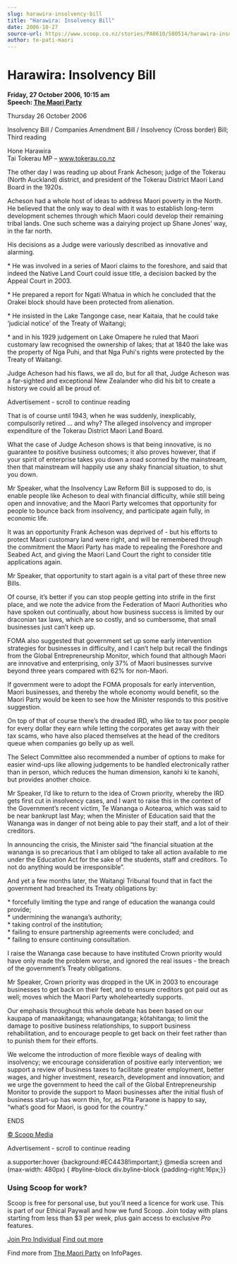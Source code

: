 ```yaml
---
slug: harawira-insolvency-bill
title: "Harawira: Insolvency Bill"
date: 2006-10-27
source-url: https://www.scoop.co.nz/stories/PA0610/S00514/harawira-insolvency-bill.htm
author: te-pati-maori
---
```

Harawira: Insolvency Bill
=========================

**Friday, 27 October 2006, 10:15 am**  
**Speech: [The Maori Party](https://info.scoop.co.nz/The_Maori_Party)**

Thursday 26 October 2006

Insolvency Bill / Companies Amendment Bill / Insolvency (Cross border) Bill; Third reading

Hone Harawira  
Tai Tokerau MP – www.tokerau.co.nz

The other day I was reading up about Frank Acheson; judge of the Tokerau (North Auckland) district, and president of the Tokerau District Maori Land Board in the 1920s.

Acheson had a whole host of ideas to address Maori poverty in the North. He believed that the only way to deal with it was to establish long-term development schemes through which Maori could develop their remaining tribal lands. One such scheme was a dairying project up Shane Jones’ way, in the far north.

His decisions as a Judge were variously described as innovative and alarming.

\* He was involved in a series of Maori claims to the foreshore, and said that indeed the Native Land Court could issue title, a decision backed by the Appeal Court in 2003.

\* He prepared a report for Ngati Whatua in which he concluded that the Orakei block should have been protected from alienation.

\* He insisted in the Lake Tangonge case, near Kaitaia, that he could take ‘judicial notice’ of the Treaty of Waitangi;

\* and in his 1929 judgement on Lake Omapere he ruled that Maori customary law recognised the ownership of lakes; that at 1840 the lake was the property of Nga Puhi, and that Nga Puhi's rights were protected by the Treaty of Waitangi.

Judge Acheson had his flaws, we all do, but for all that, Judge Acheson was a far-sighted and exceptional New Zealander who did his bit to create a history we could all be proud of.

Advertisement - scroll to continue reading





That is of course until 1943, when he was suddenly, inexplicably, compulsorily retired … and why? The alleged insolvency and improper expenditure of the Tokerau District Maori Land Board.

What the case of Judge Acheson shows is that being innovative, is no guarantee to positive business outcomes; it also proves however, that if your spirit of enterprise takes you down a road scorned by the mainstream, then that mainstream will happily use any shaky financial situation, to shut you down.

Mr Speaker, what the Insolvency Law Reform Bill is supposed to do, is enable people like Acheson to deal with financial difficulty, while still being open and innovative; and the Maori Party welcomes that opportunity for people to bounce back from insolvency, and participate again fully, in economic life.

It was an opportunity Frank Acheson was deprived of - but his efforts to protect Maori customary land were right, and will be remembered through the commitment the Maori Party has made to repealing the Foreshore and Seabed Act, and giving the Maori Land Court the right to consider title applications again.

Mr Speaker, that opportunity to start again is a vital part of these three new Bills.

Of course, it’s better if you can stop people getting into strife in the first place, and we note the advice from the Federation of Maori Authorities who have spoken out continually, about how business success is limited by our draconian tax laws, which are so costly, and so cumbersome, that small businesses just can’t keep up.

FOMA also suggested that government set up some early intervention strategies for businesses in difficulty, and I can’t help but recall the findings from the Global Entrepreneurship Monitor, which found that although Maori are innovative and enterprising, only 37% of Maori businesses survive beyond three years compared with 62% for non-Maori.

If government were to adopt the FOMA proposals for early intervention, Maori businesses, and thereby the whole economy would benefit, so the Maori Party would be keen to see how the Minister responds to this positive suggestion.

On top of that of course there’s the dreaded IRD, who like to tax poor people for every dollar they earn while letting the corporates get away with their tax scams, who have also placed themselves at the head of the creditors queue when companies go belly up as well.

The Select Committee also recommended a number of options to make for easier wind-ups like allowing judgements to be handled electronically rather than in person, which reduces the human dimension, kanohi ki te kanohi, but provides another choice.

Mr Speaker, I’d like to return to the idea of Crown priority, whereby the IRD gets first cut in insolvency cases, and I want to raise this in the context of the Government’s recent victim, Te Wananga o Aotearoa, which was said to be near bankrupt last May; when the Minister of Education said that the Wananga was in danger of not being able to pay their staff, and a lot of their creditors.

In announcing the crisis, the Minister said “the financial situation at the wananga is so precarious that I am obliged to take all action available to me under the Education Act for the sake of the students, staff and creditors. To not do anything would be irresponsible”.

And yet a few months later, the Waitangi Tribunal found that in fact the government had breached its Treaty obligations by:

\* forcefully limiting the type and range of education the wananga could provide;  
\* undermining the wananga’s authority;  
\* taking control of the institution;  
\* failing to ensure partnership agreements were concluded; and  
\* failing to ensure continuing consultation.

I raise the Wananga case because to have instituted Crown priority would have only made the problem worse, and ignored the real issues - the breach of the government’s Treaty obligations.

Mr Speaker, Crown priority was dropped in the UK in 2003 to encourage businesses to get back on their feet, and to ensure creditors got paid out as well; moves which the Maori Party wholeheartedly supports.

Our emphasis throughout this whole debate has been based on our kaupapa of manaakitanga; whanaungatanga; kôtahitanga; to limit the damage to positive business relationships, to support business rehabilitation, and to encourage people to get back on their feet rather than to punish them for their efforts.

We welcome the introduction of more flexible ways of dealing with insolvency; we encourage consideration of positive early intervention; we support a review of business taxes to facilitate greater employment, better wages, and higher investment, research, development and innovation; and we urge the government to heed the call of the Global Entrepreneurship Monitor to provide the support to Maori businesses after the initial flush of business start-up has worn thin, for, as Pita Paraone is happy to say, “what’s good for Maori, is good for the country.”

ENDS

  

[© Scoop Media](http://www.scoop.co.nz/about/terms.html)  

Advertisement - scroll to continue reading



a.supporter:hover {background:#EC4438!important;} @media screen and (max-width: 480px) { #byline-block div.byline-block {padding-right:16px;}}

### Using Scoop for work?

Scoop is free for personal use, but you’ll need a licence for work use. This is part of our Ethical Paywall and how we fund Scoop. Join today with plans starting from less than $3 per week, plus gain access to exclusive _Pro_ features.  
  
[Join Pro Individual](https://pro.scoop.co.nz/Individual/?from=ProIn24) [Find out more](https://pro.scoop.co.nz/using-scoop-for-work/?from=ProIn24)

Find more from [The Maori Party](https://info.scoop.co.nz/The_Maori_Party) on InfoPages.